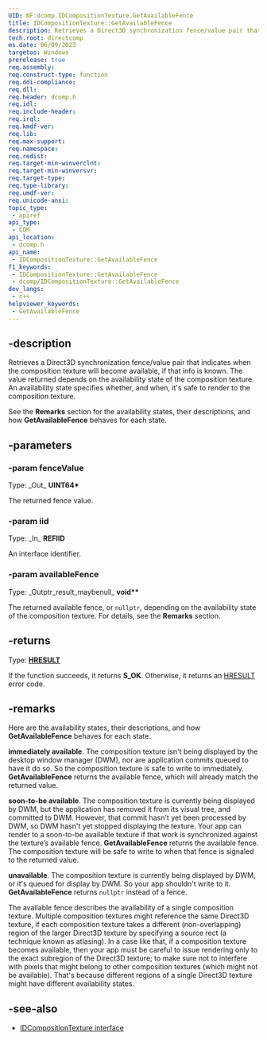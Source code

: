 ```yaml
---
UID: NF:dcomp.IDCompositionTexture.GetAvailableFence
title: IDCompositionTexture::GetAvailableFence
description: Retrieves a Direct3D synchronization fence/value pair that indicates when the composition texture will become available, if that info is known.
tech.root: directcomp
ms.date: 06/09/2023
targetos: Windows
prerelease: true
req.assembly: 
req.construct-type: function
req.ddi-compliance: 
req.dll: 
req.header: dcomp.h
req.idl: 
req.include-header: 
req.irql: 
req.kmdf-ver: 
req.lib: 
req.max-support: 
req.namespace: 
req.redist: 
req.target-min-winverclnt: 
req.target-min-winversvr: 
req.target-type: 
req.type-library: 
req.umdf-ver: 
req.unicode-ansi: 
topic_type:
 - apiref
api_type:
 - COM
api_location:
 - dcomp.h
api_name:
 - IDCompositionTexture::GetAvailableFence
f1_keywords:
 - IDCompositionTexture::GetAvailableFence
 - dcomp/IDCompositionTexture::GetAvailableFence
dev_langs:
 - c++
helpviewer_keywords:
 - GetAvailableFence
---
```


## -description

Retrieves a Direct3D synchronization fence/value pair that indicates when the composition texture will become available, if that info is known. The value returned depends on the availability state of the composition texture. An availability state specifies whether, and when, it's safe to render to the composition texture.

See the **Remarks** section for the availability states, their descriptions, and how **GetAvailableFence** behaves for each state.

## -parameters

### -param fenceValue

Type: \_Out\_ **UINT64\***

The returned fence value.

### -param iid

Type: \_In\_ **REFIID**

An interface identifier.

### -param availableFence

Type: \_Outptr\_result\_maybenull\_ **void\*\***

The returned available fence, or `nullptr`, depending on the availability state of the composition texture. For details, see the **Remarks** section.

## -returns

Type: **[HRESULT](/windows/win32/winprog/windows-data-types)**

If the function succeeds, it returns **S_OK**. Otherwise, it returns an [HRESULT](/windows/win32/winprog/windows-data-types) error code.

## -remarks

Here are the availability states, their descriptions, and how **GetAvailableFence** behaves for each state.

**immediately available**. The composition texture isn't being displayed by the desktop window manager (DWM), nor are application commits queued to have it do so. So the composition texture is safe to write to immediately. **GetAvailableFence** returns the available fence, which will already match the returned value.

**soon-to-be available**. The composition texture is currently being displayed by DWM, but the application has removed it from its visual tree, and committed to DWM. However, that commit hasn't yet been processed by DWM, so DWM hasn't yet stopped displaying the texture. Your app can render to a soon-to-be available texture if that work is synchronized against the texture’s available fence. **GetAvailableFence** returns the available fence. The composition texture will be safe to write to when that fence is signaled to the returned value.

**unavailable**. The composition texture is currently being displayed by DWM, or it's queued for display by DWM. So your app shouldn't write to it. **GetAvailableFence** returns `nullptr` instead of a fence.

The available fence describes the availability of a single composition texture. Multiple composition textures might reference the same Direct3D texture, if each composition texture takes a different (non-overlapping) region of the larger Direct3D texture by specifying a source rect (a technique known as atlasing). In a case like that, if a composition texture becomes available, then your app must be careful to issue rendering only to the exact subregion of the Direct3D texture; to make sure not to interfere with pixels that might belong to other composition textures (which might not be available). That's because different regions of a single Direct3D texture might have different availability states.

## -see-also

* [IDCompositionTexture interface](./nn-dcomp-idcompositiontexture.md)
